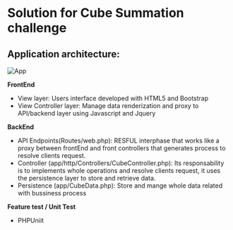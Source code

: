 # Solution for Cube Summation challenge



## Application architecture:
![App](https://s10.postimg.org/qagyil3wp/cube_summation.jpg)

**FrontEnd**
- View layer: Users interface developed with HTML5 and Bootstrap
- View Controller layer: Manage data renderization and proxy to API/backend layer using Javascript and Jquery

**BackEnd**
- API Endpoints(Routes/web.php): RESFUL interphase that works like a proxy between frontEnd and front controllers that generates process to resolve clients request.
- Controller (app/http/Controllers/CubeController.php): Its responsability is to implements whole operations and resolve clients request, it uses the persistence layer to store and retrieve data.
- Persistence (app/CubeData.php): Store and mange whole data related with bussiness process

**Feature test / Unit Test**
- PHPUniit


